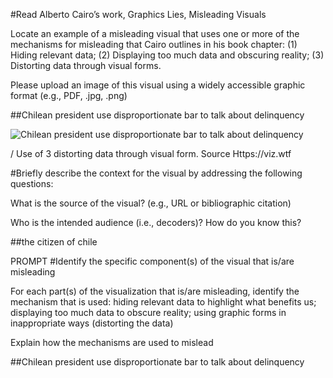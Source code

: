 #Read Alberto Cairo’s work, Graphics Lies, Misleading Visuals

Locate an example of a misleading visual that uses one or more of the mechanisms for misleading that Cairo outlines in his book chapter: (1) Hiding relevant data; (2) Displaying too much data and obscuring reality; (3) Distorting data through visual forms.

Please upload an image of this visual using a widely accessible graphic format (e.g., PDF, .jpg, .png)


##Chilean president use disproportionate bar to talk about delinquency

![Chilean president use disproportionate bar to talk about delinquency](/images/0EEB2A22-DFF6-4E75-A4F3-E2421D6095F4.png)

/ Use of 3 distorting data through visual form. Source Https://viz.wtf

#Briefly describe the context for the visual by addressing the following questions: 

What is the source of the visual? (e.g., URL or bibliographic citation)

Who is the intended audience (i.e., decoders)? How do you know this?

​##the citizen of chile



PROMPT
#Identify the specific component(s) of the visual that is/are misleading

For each part(s) of the visualization that is/are misleading, identify the mechanism that is used: hiding relevant data to highlight what benefits us; displaying too much data to obscure reality; using graphic forms in inappropriate ways (distorting the data)

Explain how the mechanisms are used to mislead

##Chilean president use disproportionate bar to talk about delinquency 